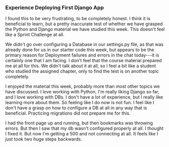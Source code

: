 ### Experience Deploying First Django App


I found this to be very frustrating, to be completely honest. I think it is beneficial to learn, but a pretty inaccurate test of whether we have grasped the Python and Django material we have studied this week. This doesn't feel like a Sprint Challenge at all.


We didn't go over configuring a Database in our settings.py file, as that was already done for us in our starter code this week, but appears to be the primary reason for Deployment failures and errors in the chat today---it is certainly one that I am facing. I don't feel that the course material prepared me at all for this. We didn't talk about it at all, so I feel a bit like a student who studied the assigned chapter, only to find the test is on another topic completely.


I enjoyed the material this week, probably more than most other topics we have discussed. I love working with Python, I'm really liking Django so far, and I love working with DBs. I don't have a lot of experience, but I really like learning more about them. So feeling like I do now is not fun. I feel like I don't have a grasp on how to configure a DB at all in any way that is beneficial. Practicing migrations did not prepare me for this.


I had the front page up and running, but then bookmarks was throwing errors. But then I saw that my db wasn't configured properly at all. I thought I fixed it. But now I'm getting a 500 and not connecting at all. It feels like I just took two huge steps backwards.